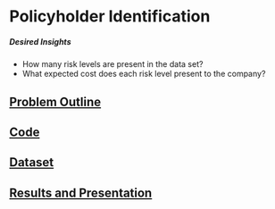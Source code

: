 # Policyholder Identification

##### Desired Insights
* How many risk levels are present in the data set?
* What expected cost does each risk level present to the company?

## [Problem Outline](https://github.com/benjammin97/PolicyholderIdentification/blob/main/MSC550%20Fall%202021%20Midterm.pdf)
## [Code](https://github.com/benjammin97/PolicyholderIdentification/blob/main/CategorizingPolicyholders.py)
## [Dataset](https://github.com/benjammin97/PolicyholderIdentification/blob/main/auto_policies_2020.csv)
## [Results and Presentation](https://github.com/benjammin97/PolicyholderIdentification/blob/main/Categorizing%20Policyholders%20with%20Unsupervised%20Learning.pptx)
